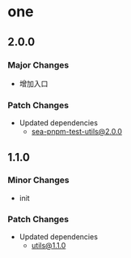 # one

## 2.0.0

### Major Changes

- 增加入口

### Patch Changes

- Updated dependencies
  - sea-pnpm-test-utils@2.0.0

## 1.1.0

### Minor Changes

- init

### Patch Changes

- Updated dependencies
  - utils@1.1.0
